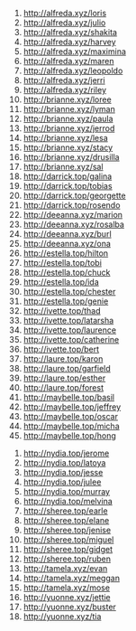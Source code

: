 <ol>
<li><a href="http://alfreda.xyz/loris" target="_blank">http://alfreda.xyz/loris</a></li>
<li><a href="http://alfreda.xyz/julio" target="_blank">http://alfreda.xyz/julio</a></li>
<li><a href="http://alfreda.xyz/shakita" target="_blank">http://alfreda.xyz/shakita</a></li>
<li><a href="http://alfreda.xyz/harvey" target="_blank">http://alfreda.xyz/harvey</a></li>
<li><a href="http://alfreda.xyz/maximina" target="_blank">http://alfreda.xyz/maximina</a></li>
<li><a href="http://alfreda.xyz/maren" target="_blank">http://alfreda.xyz/maren</a></li>
<li><a href="http://alfreda.xyz/leopoldo" target="_blank">http://alfreda.xyz/leopoldo</a></li>
<li><a href="http://alfreda.xyz/jerri" target="_blank">http://alfreda.xyz/jerri</a></li>
<li><a href="http://alfreda.xyz/riley" target="_blank">http://alfreda.xyz/riley</a></li>
<li><a href="http://brianne.xyz/loree" target="_blank">http://brianne.xyz/loree</a></li>
<li><a href="http://brianne.xyz/lyman" target="_blank">http://brianne.xyz/lyman</a></li>
<li><a href="http://brianne.xyz/paula" target="_blank">http://brianne.xyz/paula</a></li>
<li><a href="http://brianne.xyz/jerrod" target="_blank">http://brianne.xyz/jerrod</a></li>
<li><a href="http://brianne.xyz/lesa" target="_blank">http://brianne.xyz/lesa</a></li>
<li><a href="http://brianne.xyz/stacy" target="_blank">http://brianne.xyz/stacy</a></li>
<li><a href="http://brianne.xyz/drusilla" target="_blank">http://brianne.xyz/drusilla</a></li>
<li><a href="http://brianne.xyz/sal" target="_blank">http://brianne.xyz/sal</a></li>
<li><a href="http://darrick.top/galina" target="_blank">http://darrick.top/galina</a></li>
<li><a href="http://darrick.top/tobias" target="_blank">http://darrick.top/tobias</a></li>
<li><a href="http://darrick.top/georgette" target="_blank">http://darrick.top/georgette</a></li>
<li><a href="http://darrick.top/rosendo" target="_blank">http://darrick.top/rosendo</a></li>
<li><a href="http://deeanna.xyz/marion" target="_blank">http://deeanna.xyz/marion</a></li>
<li><a href="http://deeanna.xyz/rosalba" target="_blank">http://deeanna.xyz/rosalba</a></li>
<li><a href="http://deeanna.xyz/burl" target="_blank">http://deeanna.xyz/burl</a></li>
<li><a href="http://deeanna.xyz/ona" target="_blank">http://deeanna.xyz/ona</a></li>
<li><a href="http://estella.top/hilton" target="_blank">http://estella.top/hilton</a></li>
<li><a href="http://estella.top/tobi" target="_blank">http://estella.top/tobi</a></li>
<li><a href="http://estella.top/chuck" target="_blank">http://estella.top/chuck</a></li>
<li><a href="http://estella.top/ida" target="_blank">http://estella.top/ida</a></li>
<li><a href="http://estella.top/chester" target="_blank">http://estella.top/chester</a></li>
<li><a href="http://estella.top/genie" target="_blank">http://estella.top/genie</a></li>
<li><a href="http://ivette.top/thad" target="_blank">http://ivette.top/thad</a></li>
<li><a href="http://ivette.top/latarsha" target="_blank">http://ivette.top/latarsha</a></li>
<li><a href="http://ivette.top/laurence" target="_blank">http://ivette.top/laurence</a></li>
<li><a href="http://ivette.top/catherine" target="_blank">http://ivette.top/catherine</a></li>
<li><a href="http://ivette.top/bert" target="_blank">http://ivette.top/bert</a></li>
<li><a href="http://laure.top/karon" target="_blank">http://laure.top/karon</a></li>
<li><a href="http://laure.top/garfield" target="_blank">http://laure.top/garfield</a></li>
<li><a href="http://laure.top/esther" target="_blank">http://laure.top/esther</a></li>
<li><a href="http://laure.top/forest" target="_blank">http://laure.top/forest</a></li>
<li><a href="http://maybelle.top/basil" target="_blank">http://maybelle.top/basil</a></li>
<li><a href="http://maybelle.top/jeffrey" target="_blank">http://maybelle.top/jeffrey</a></li>
<li><a href="http://maybelle.top/oscar" target="_blank">http://maybelle.top/oscar</a></li>
<li><a href="http://maybelle.top/micha" target="_blank">http://maybelle.top/micha</a></li>
<li><a href="http://maybelle.top/hong" target="_blank">http://maybelle.top/hong</a></li>
</ol>
<ol>
<li><a href="http://nydia.top/jerome" target="_blank">http://nydia.top/jerome</a></li>
<li><a href="http://nydia.top/latoya" target="_blank">http://nydia.top/latoya</a></li>
<li><a href="http://nydia.top/jesse" target="_blank">http://nydia.top/jesse</a></li>
<li><a href="http://nydia.top/julee" target="_blank">http://nydia.top/julee</a></li>
<li><a href="http://nydia.top/murray" target="_blank">http://nydia.top/murray</a></li>
<li><a href="http://nydia.top/melvina" target="_blank">http://nydia.top/melvina</a></li>
<li><a href="http://sheree.top/earle" target="_blank">http://sheree.top/earle</a></li>
<li><a href="http://sheree.top/elane" target="_blank">http://sheree.top/elane</a></li>
<li><a href="http://sheree.top/jenise" target="_blank">http://sheree.top/jenise</a></li>
<li><a href="http://sheree.top/miguel" target="_blank">http://sheree.top/miguel</a></li>
<li><a href="http://sheree.top/gidget" target="_blank">http://sheree.top/gidget</a></li>
<li><a href="http://sheree.top/ruben" target="_blank">http://sheree.top/ruben</a></li>
<li><a href="http://tamela.xyz/evan" target="_blank">http://tamela.xyz/evan</a></li>
<li><a href="http://tamela.xyz/meggan" target="_blank">http://tamela.xyz/meggan</a></li>
<li><a href="http://tamela.xyz/mose" target="_blank">http://tamela.xyz/mose</a></li>
<li><a href="http://yuonne.xyz/jettie" target="_blank">http://yuonne.xyz/jettie</a></li>
<li><a href="http://yuonne.xyz/buster" target="_blank">http://yuonne.xyz/buster</a></li>
<li><a href="http://yuonne.xyz/tia" target="_blank">http://yuonne.xyz/tia</a></li>
</ol>
